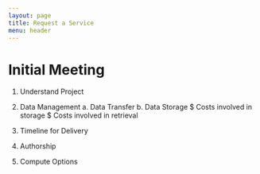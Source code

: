 ```yaml
---
layout: page
title: Request a Service
menu: header
---
```


# Initial Meeting

1. Understand Project


2. Data Management
a. Data Transfer
b. Data Storage
  $ Costs involved in storage
  $ Costs involved in retrieval


3. Timeline for Delivery


4. Authorship


5. Compute Options

